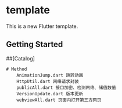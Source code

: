 # template

This is a new Flutter template.

## Getting Started

##[Catalog]

    # Method
        AnimationJump.dart 跳转动画
        HttpUtil.dart 网络请求封装
        publicAll.dart 接口加密、检测网络、储值数值
        VersionUpdate.dart 版本更新
        webviewAll.dart 页面内打开第三方网页










